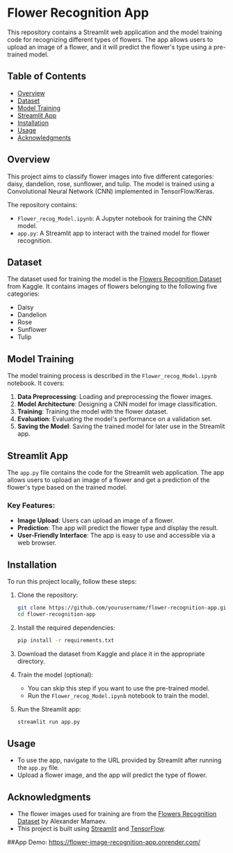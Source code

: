 
# Flower Recognition App

This repository contains a Streamlit web application and the model training code for recognizing different types of flowers. The app allows users to upload an image of a flower, and it will predict the flower's type using a pre-trained model.

## Table of Contents
- [Overview](#overview)
- [Dataset](#dataset)
- [Model Training](#model-training)
- [Streamlit App](#streamlit-app)
- [Installation](#installation)
- [Usage](#usage)
- [Acknowledgments](#acknowledgments)

## Overview

This project aims to classify flower images into five different categories: daisy, dandelion, rose, sunflower, and tulip. The model is trained using a Convolutional Neural Network (CNN) implemented in TensorFlow/Keras.

The repository contains:
- `Flower_recog_Model.ipynb`: A Jupyter notebook for training the CNN model.
- `app.py`: A Streamlit app to interact with the trained model for flower recognition.

## Dataset

The dataset used for training the model is the [Flowers Recognition Dataset](https://www.kaggle.com/datasets/alxmamaev/flowers-recognition) from Kaggle. It contains images of flowers belonging to the following five categories:
- Daisy
- Dandelion
- Rose
- Sunflower
- Tulip

## Model Training

The model training process is described in the `Flower_recog_Model.ipynb` notebook. It covers:
1. **Data Preprocessing**: Loading and preprocessing the flower images.
2. **Model Architecture**: Designing a CNN model for image classification.
3. **Training**: Training the model with the flower dataset.
4. **Evaluation**: Evaluating the model's performance on a validation set.
5. **Saving the Model**: Saving the trained model for later use in the Streamlit app.

## Streamlit App

The `app.py` file contains the code for the Streamlit web application. The app allows users to upload an image of a flower and get a prediction of the flower's type based on the trained model.

### Key Features:
- **Image Upload**: Users can upload an image of a flower.
- **Prediction**: The app will predict the flower type and display the result.
- **User-Friendly Interface**: The app is easy to use and accessible via a web browser.

## Installation

To run this project locally, follow these steps:

1. Clone the repository:
    ```bash
    git clone https://github.com/yourusername/flower-recognition-app.git
    cd flower-recognition-app
    ```

2. Install the required dependencies:
    ```bash
    pip install -r requirements.txt
    ```

3. Download the dataset from Kaggle and place it in the appropriate directory.

4. Train the model (optional):
   - You can skip this step if you want to use the pre-trained model.
   - Run the `Flower_recog_Model.ipynb` notebook to train the model.

5. Run the Streamlit app:
    ```bash
    streamlit run app.py
    ```

## Usage

- To use the app, navigate to the URL provided by Streamlit after running the `app.py` file.
- Upload a flower image, and the app will predict the type of flower.

## Acknowledgments

- The flower images used for training are from the [Flowers Recognition Dataset](https://www.kaggle.com/datasets/alxmamaev/flowers-recognition) by Alexander Mamaev.
- This project is built using [Streamlit](https://streamlit.io/) and [TensorFlow](https://www.tensorflow.org/).

##App
Demo: https://flower-image-recognition-app.onrender.com/
